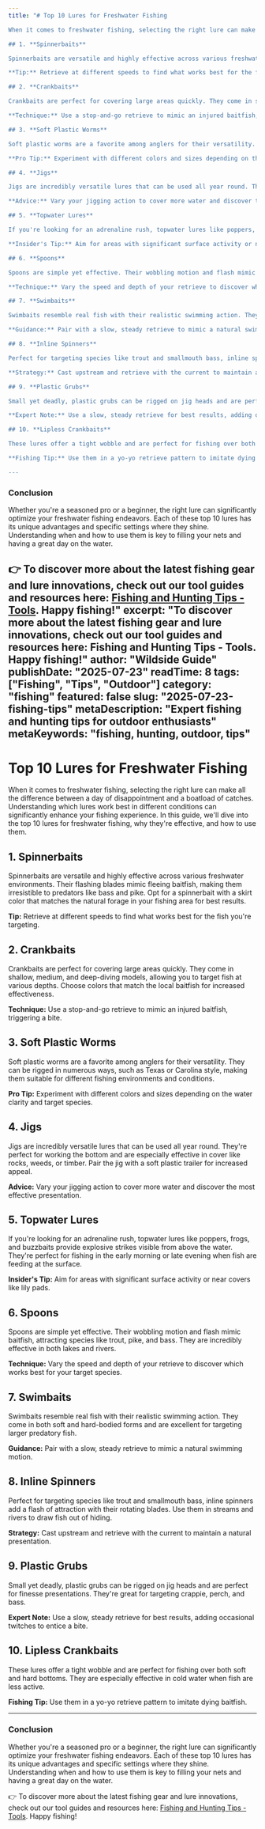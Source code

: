 ```yaml
---
title: "# Top 10 Lures for Freshwater Fishing

When it comes to freshwater fishing, selecting the right lure can make all the difference between a day of disappointment and a boatload of catches. Understanding which lures work best in different conditions can significantly enhance your fishing experience. In this guide, we'll dive into the top 10 lures for freshwater fishing, why they're effective, and how to use them.

## 1. **Spinnerbaits**

Spinnerbaits are versatile and highly effective across various freshwater environments. Their flashing blades mimic fleeing baitfish, making them irresistible to predators like bass and pike. Opt for a spinnerbait with a skirt color that matches the natural forage in your fishing area for best results.

**Tip:** Retrieve at different speeds to find what works best for the fish you're targeting.

## 2. **Crankbaits**

Crankbaits are perfect for covering large areas quickly. They come in shallow, medium, and deep-diving models, allowing you to target fish at various depths. Choose colors that match the local baitfish for increased effectiveness.

**Technique:** Use a stop-and-go retrieve to mimic an injured baitfish, triggering a bite.

## 3. **Soft Plastic Worms**

Soft plastic worms are a favorite among anglers for their versatility. They can be rigged in numerous ways, such as Texas or Carolina style, making them suitable for different fishing environments and conditions.

**Pro Tip:** Experiment with different colors and sizes depending on the water clarity and target species.

## 4. **Jigs**

Jigs are incredibly versatile lures that can be used all year round. They're perfect for working the bottom and are especially effective in cover like rocks, weeds, or timber. Pair the jig with a soft plastic trailer for increased appeal.

**Advice:** Vary your jigging action to cover more water and discover the most effective presentation.

## 5. **Topwater Lures**

If you're looking for an adrenaline rush, topwater lures like poppers, frogs, and buzzbaits provide explosive strikes visible from above the water. They're perfect for fishing in the early morning or late evening when fish are feeding at the surface.

**Insider's Tip:** Aim for areas with significant surface activity or near covers like lily pads.

## 6. **Spoons**

Spoons are simple yet effective. Their wobbling motion and flash mimic baitfish, attracting species like trout, pike, and bass. They are incredibly effective in both lakes and rivers.

**Technique:** Vary the speed and depth of your retrieve to discover which works best for your target species.

## 7. **Swimbaits**

Swimbaits resemble real fish with their realistic swimming action. They come in both soft and hard-bodied forms and are excellent for targeting larger predatory fish.

**Guidance:** Pair with a slow, steady retrieve to mimic a natural swimming motion.

## 8. **Inline Spinners**

Perfect for targeting species like trout and smallmouth bass, inline spinners add a flash of attraction with their rotating blades. Use them in streams and rivers to draw fish out of hiding.

**Strategy:** Cast upstream and retrieve with the current to maintain a natural presentation.

## 9. **Plastic Grubs**

Small yet deadly, plastic grubs can be rigged on jig heads and are perfect for finesse presentations. They're great for targeting crappie, perch, and bass.

**Expert Note:** Use a slow, steady retrieve for best results, adding occasional twitches to entice a bite.

## 10. **Lipless Crankbaits**

These lures offer a tight wobble and are perfect for fishing over both soft and hard bottoms. They are especially effective in cold water when fish are less active.

**Fishing Tip:** Use them in a yo-yo retrieve pattern to imitate dying baitfish.

---
```


### Conclusion

Whether you're a seasoned pro or a beginner, the right lure can significantly optimize your freshwater fishing endeavors. Each of these top 10 lures has its unique advantages and specific settings where they shine. Understanding when and how to use them is key to filling your nets and having a great day on the water.

👉 To discover more about the latest fishing gear and lure innovations, check out our tool guides and resources here: [Fishing and Hunting Tips - Tools](https://www.fishingandhuntingtips.com/tools). Happy fishing!"
excerpt: "To discover more about the latest fishing gear and lure innovations, check out our tool guides and resources here: Fishing and Hunting Tips - Tools. Happy fishing!"
author: "Wildside Guide"
publishDate: "2025-07-23"
readTime: 8
tags: ["Fishing", "Tips", "Outdoor"]
category: "fishing"
featured: false
slug: "2025-07-23-fishing-tips"
metaDescription: "Expert fishing and hunting tips for outdoor enthusiasts"
metaKeywords: "fishing, hunting, outdoor, tips"
---
# Top 10 Lures for Freshwater Fishing

When it comes to freshwater fishing, selecting the right lure can make all the difference between a day of disappointment and a boatload of catches. Understanding which lures work best in different conditions can significantly enhance your fishing experience. In this guide, we'll dive into the top 10 lures for freshwater fishing, why they're effective, and how to use them.

## 1. **Spinnerbaits**

Spinnerbaits are versatile and highly effective across various freshwater environments. Their flashing blades mimic fleeing baitfish, making them irresistible to predators like bass and pike. Opt for a spinnerbait with a skirt color that matches the natural forage in your fishing area for best results.

**Tip:** Retrieve at different speeds to find what works best for the fish you're targeting.

## 2. **Crankbaits**

Crankbaits are perfect for covering large areas quickly. They come in shallow, medium, and deep-diving models, allowing you to target fish at various depths. Choose colors that match the local baitfish for increased effectiveness.

**Technique:** Use a stop-and-go retrieve to mimic an injured baitfish, triggering a bite.

## 3. **Soft Plastic Worms**

Soft plastic worms are a favorite among anglers for their versatility. They can be rigged in numerous ways, such as Texas or Carolina style, making them suitable for different fishing environments and conditions.

**Pro Tip:** Experiment with different colors and sizes depending on the water clarity and target species.

## 4. **Jigs**

Jigs are incredibly versatile lures that can be used all year round. They're perfect for working the bottom and are especially effective in cover like rocks, weeds, or timber. Pair the jig with a soft plastic trailer for increased appeal.

**Advice:** Vary your jigging action to cover more water and discover the most effective presentation.

## 5. **Topwater Lures**

If you're looking for an adrenaline rush, topwater lures like poppers, frogs, and buzzbaits provide explosive strikes visible from above the water. They're perfect for fishing in the early morning or late evening when fish are feeding at the surface.

**Insider's Tip:** Aim for areas with significant surface activity or near covers like lily pads.

## 6. **Spoons**

Spoons are simple yet effective. Their wobbling motion and flash mimic baitfish, attracting species like trout, pike, and bass. They are incredibly effective in both lakes and rivers.

**Technique:** Vary the speed and depth of your retrieve to discover which works best for your target species.

## 7. **Swimbaits**

Swimbaits resemble real fish with their realistic swimming action. They come in both soft and hard-bodied forms and are excellent for targeting larger predatory fish.

**Guidance:** Pair with a slow, steady retrieve to mimic a natural swimming motion.

## 8. **Inline Spinners**

Perfect for targeting species like trout and smallmouth bass, inline spinners add a flash of attraction with their rotating blades. Use them in streams and rivers to draw fish out of hiding.

**Strategy:** Cast upstream and retrieve with the current to maintain a natural presentation.

## 9. **Plastic Grubs**

Small yet deadly, plastic grubs can be rigged on jig heads and are perfect for finesse presentations. They're great for targeting crappie, perch, and bass.

**Expert Note:** Use a slow, steady retrieve for best results, adding occasional twitches to entice a bite.

## 10. **Lipless Crankbaits**

These lures offer a tight wobble and are perfect for fishing over both soft and hard bottoms. They are especially effective in cold water when fish are less active.

**Fishing Tip:** Use them in a yo-yo retrieve pattern to imitate dying baitfish.

---

### Conclusion

Whether you're a seasoned pro or a beginner, the right lure can significantly optimize your freshwater fishing endeavors. Each of these top 10 lures has its unique advantages and specific settings where they shine. Understanding when and how to use them is key to filling your nets and having a great day on the water.

👉 To discover more about the latest fishing gear and lure innovations, check out our tool guides and resources here: [Fishing and Hunting Tips - Tools](https://www.fishingandhuntingtips.com/tools). Happy fishing!